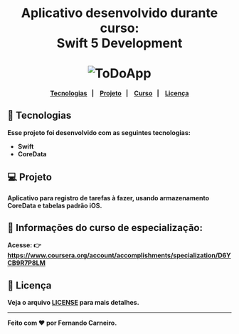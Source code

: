 <h1 align="center">
  Aplicativo desenvolvido durante curso: <br>
  <strong> Swift 5 Development <strong> <br>
  <br>
  <img alt="ToDoApp" title="ToDo App" src="https://encrypted-tbn0.gstatic.com/images?q=tbn:ANd9GcQmMS_7O3StnF0Z79YdlcGmaXj5RBR-WkZImmzGp0EyrbkDyNh6LJSFaXWyCyJFWuLN2A&usqp=CAU" />
</h1>

<p align="center">
  <a href="#-tecnologias">Tecnologias</a>&nbsp;&nbsp;&nbsp;|&nbsp;&nbsp;&nbsp;
  <a href="#-projeto">Projeto</a>&nbsp;&nbsp;&nbsp;|&nbsp;&nbsp;&nbsp;
  <a href="#-layout">Curso</a>&nbsp;&nbsp;&nbsp;|&nbsp;&nbsp;&nbsp;
  <a href="#memo-licença">Licença</a>
</p>

## 🚀 Tecnologias

Esse projeto foi desenvolvido com as seguintes tecnologias:

- Swift
- CoreData

## 💻 Projeto

Aplicativo para registro de tarefas à fazer, usando armazenamento CoreData e tabelas padrão iOS.

## 🔖 Informações do curso de especialização:

Acesse: 👉 https://www.coursera.org/account/accomplishments/specialization/D6YCB9R7P8LM

## :memo: Licença

Veja o arquivo [LICENSE](.github/LICENSE.md) para mais detalhes.

---

Feito com ❤️ por Fernando Carneiro.

